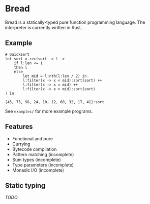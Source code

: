 # Bread

Bread is a statically-typed pure function programming language. The interpreter is currently written in Rust.

## Example

```
# Quicksort
let sort = rec(sort -> l ->
    if l:len <= 1
    then l
    else
        let mid = l:nth(l:len / 2) in
        l:filter(x -> x < mid):sort(sort) ++
        l:filter(x -> x = mid) ++
        l:filter(x -> x > mid):sort(sort)
) in

[45, 75, 98, 24, 10, 12, 60, 32, 17, 41]:sort
```

See `examples/` for more example programs.

## Features

- Functional and pure
- Currying
- Bytecode compilation
- Pattern matching (incomplete)
- Sum types (incomplete)
- Type parameters (incomplete)
- Monadic I/O (incomplete)

## Static typing

*TODO*
